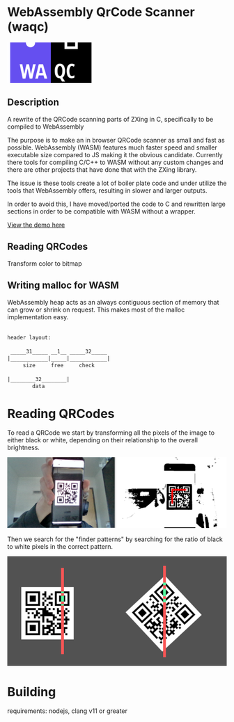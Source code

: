 # WebAssembly QrCode Scanner (waqc)
<img src="docs/img/waqc.png" alt="WAQC Logo" style="max-width:100%;" width="200px">

## Description
A rewrite of the QRCode scanning parts of ZXing in C, specifically to be compiled to WebAssembly

The purpose is to make an in browser QRCode scanner as small and fast as possible.
WebAssembly (WASM) features much faster speed and smaller executable size compared to JS making it the obvious candidate.
Currently there tools for compiling C/C++ to WASM without any custom changes and there are other projects that have done that with the ZXing library.

The issue is these tools create a lot of boiler plate code and under utilize the tools that WebAssembly offers, resulting in slower and larger outputs.

In order to avoid this, I have moved/ported the code to C and rewritten large sections in order to be compatible with WASM without a wrapper.


[View the demo here](https://trobol.net/waqc/demo)



## Reading QRCodes

Transform color to bitmap 


## Writing malloc for WASM

WebAssembly heap acts as an always contiguous section of memory that can grow or shrink on request.
This makes most of the malloc implementation easy.


```

header layout:

 _____31_____ __1__ _____32_____
|____________|_____|____________|
     size     free     check

|________32________|
        data

```

# Reading QRCodes

To read a QRCode we start by transforming all the pixels of the image to either black or white, depending on their relationship to the overall brightness.

<img src="docs/img/qrcode_comparison.png" style="max-width:100%;" width="800px">


Then we search for the "finder patterns" by searching for the ratio of black to white pixels in the correct pattern.


<img src="docs/img/qrcode_scan.png" style="max-width:100%;" width="800px">



# Building

requirements: nodejs, clang v11 or greater

